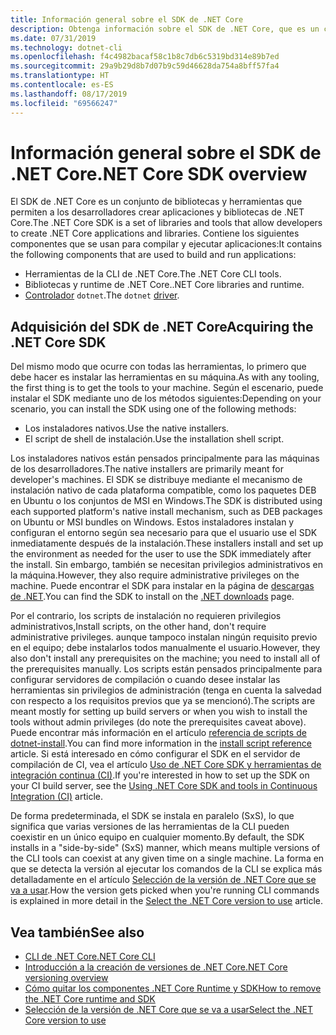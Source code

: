 ```yaml
---
title: Información general sobre el SDK de .NET Core
description: Obtenga información sobre el SDK de .NET Core, que es un conjunto de bibliotecas y herramientas utilizadas para crear proyectos .NET Core.
ms.date: 07/31/2019
ms.technology: dotnet-cli
ms.openlocfilehash: f4c4982bacaf58c1b8c7db6c5319bd314e89b7ed
ms.sourcegitcommit: 29a9b29d8b7d07b9c59d46628da754a8bff57fa4
ms.translationtype: HT
ms.contentlocale: es-ES
ms.lasthandoff: 08/17/2019
ms.locfileid: "69566247"
---
```

# <a name="net-core-sdk-overview"></a><span data-ttu-id="087df-103">Información general sobre el SDK de .NET Core</span><span class="sxs-lookup"><span data-stu-id="087df-103">.NET Core SDK overview</span></span>

<span data-ttu-id="087df-104">El SDK de .NET Core es un conjunto de bibliotecas y herramientas que permiten a los desarrolladores crear aplicaciones y bibliotecas de .NET Core.</span><span class="sxs-lookup"><span data-stu-id="087df-104">The .NET Core SDK is a set of libraries and tools that allow developers to create .NET Core applications and libraries.</span></span> <span data-ttu-id="087df-105">Contiene los siguientes componentes que se usan para compilar y ejecutar aplicaciones:</span><span class="sxs-lookup"><span data-stu-id="087df-105">It contains the following components that are used to build and run applications:</span></span>

- <span data-ttu-id="087df-106">Herramientas de la CLI de .NET Core.</span><span class="sxs-lookup"><span data-stu-id="087df-106">The .NET Core CLI tools.</span></span>
- <span data-ttu-id="087df-107">Bibliotecas y runtime de .NET Core.</span><span class="sxs-lookup"><span data-stu-id="087df-107">.NET Core libraries and runtime.</span></span>
- <span data-ttu-id="087df-108">[Controlador](tools/index.md#driver) `dotnet`.</span><span class="sxs-lookup"><span data-stu-id="087df-108">The `dotnet` [driver](tools/index.md#driver).</span></span>

## <a name="acquiring-the-net-core-sdk"></a><span data-ttu-id="087df-109">Adquisición del SDK de .NET Core</span><span class="sxs-lookup"><span data-stu-id="087df-109">Acquiring the .NET Core SDK</span></span>

<span data-ttu-id="087df-110">Del mismo modo que ocurre con todas las herramientas, lo primero que debe hacer es instalar las herramientas en su máquina.</span><span class="sxs-lookup"><span data-stu-id="087df-110">As with any tooling, the first thing is to get the tools to your machine.</span></span> <span data-ttu-id="087df-111">Según el escenario, puede instalar el SDK mediante uno de los métodos siguientes:</span><span class="sxs-lookup"><span data-stu-id="087df-111">Depending on your scenario, you can install the SDK using one of the following methods:</span></span>

- <span data-ttu-id="087df-112">Los instaladores nativos.</span><span class="sxs-lookup"><span data-stu-id="087df-112">Use the native installers.</span></span>
- <span data-ttu-id="087df-113">El script de shell de instalación.</span><span class="sxs-lookup"><span data-stu-id="087df-113">Use the installation shell script.</span></span>

<span data-ttu-id="087df-114">Los instaladores nativos están pensados principalmente para las máquinas de los desarrolladores.</span><span class="sxs-lookup"><span data-stu-id="087df-114">The native installers are primarily meant for developer's machines.</span></span> <span data-ttu-id="087df-115">El SDK se distribuye mediante el mecanismo de instalación nativo de cada plataforma compatible, como los paquetes DEB en Ubuntu o los conjuntos de MSI en Windows.</span><span class="sxs-lookup"><span data-stu-id="087df-115">The SDK is distributed using each supported platform's native install mechanism, such as DEB packages on Ubuntu or MSI bundles on Windows.</span></span> <span data-ttu-id="087df-116">Estos instaladores instalan y configuran el entorno según sea necesario para que el usuario use el SDK inmediatamente después de la instalación.</span><span class="sxs-lookup"><span data-stu-id="087df-116">These installers install and set up the environment as needed for the user to use the SDK immediately after the install.</span></span> <span data-ttu-id="087df-117">Sin embargo, también se necesitan privilegios administrativos en la máquina.</span><span class="sxs-lookup"><span data-stu-id="087df-117">However, they also require administrative privileges on the machine.</span></span> <span data-ttu-id="087df-118">Puede encontrar el SDK para instalar en la página de [descargas de .NET](https://dotnet.microsoft.com/download).</span><span class="sxs-lookup"><span data-stu-id="087df-118">You can find the SDK to install on the [.NET downloads](https://dotnet.microsoft.com/download) page.</span></span>

<span data-ttu-id="087df-119">Por el contrario, los scripts de instalación no requieren privilegios administrativos,</span><span class="sxs-lookup"><span data-stu-id="087df-119">Install scripts, on the other hand, don't require administrative privileges.</span></span> <span data-ttu-id="087df-120">aunque tampoco instalan ningún requisito previo en el equipo; debe instalarlos todos manualmente el usuario.</span><span class="sxs-lookup"><span data-stu-id="087df-120">However, they also don't install any prerequisites on the machine; you need to install all of the prerequisites manually.</span></span> <span data-ttu-id="087df-121">Los scripts están pensados principalmente para configurar servidores de compilación o cuando desee instalar las herramientas sin privilegios de administración (tenga en cuenta la salvedad con respecto a los requisitos previos que ya se mencionó).</span><span class="sxs-lookup"><span data-stu-id="087df-121">The scripts are meant mostly for setting up build servers or when you wish to install the tools without admin privileges (do note the prerequisites caveat above).</span></span> <span data-ttu-id="087df-122">Puede encontrar más información en el artículo [referencia de scripts de dotnet-install](tools/dotnet-install-script.md).</span><span class="sxs-lookup"><span data-stu-id="087df-122">You can find more information in the [install script reference](tools/dotnet-install-script.md) article.</span></span> <span data-ttu-id="087df-123">Si está interesado en cómo configurar el SDK en el servidor de compilación de CI, vea el artículo [Uso de .NET Core SDK y herramientas de integración continua (CI)](tools/using-ci-with-cli.md).</span><span class="sxs-lookup"><span data-stu-id="087df-123">If you're interested in how to set up the SDK on your CI build server, see the [Using .NET Core SDK and tools in Continuous Integration (CI)](tools/using-ci-with-cli.md) article.</span></span>

<span data-ttu-id="087df-124">De forma predeterminada, el SDK se instala en paralelo (SxS), lo que significa que varias versiones de las herramientas de la CLI pueden coexistir en un único equipo en cualquier momento.</span><span class="sxs-lookup"><span data-stu-id="087df-124">By default, the SDK installs in a "side-by-side" (SxS) manner, which means multiple versions of the CLI tools can coexist at any given time on a single machine.</span></span> <span data-ttu-id="087df-125">La forma en que se detecta la versión al ejecutar los comandos de la CLI se explica más detalladamente en el artículo [Selección de la versión de .NET Core que se va a usar](versions/selection.md).</span><span class="sxs-lookup"><span data-stu-id="087df-125">How the version gets picked when you're running CLI commands is explained in more detail in the [Select the .NET Core version to use](versions/selection.md) article.</span></span>

## <a name="see-also"></a><span data-ttu-id="087df-126">Vea también</span><span class="sxs-lookup"><span data-stu-id="087df-126">See also</span></span>

- [<span data-ttu-id="087df-127">CLI de .NET Core</span><span class="sxs-lookup"><span data-stu-id="087df-127">.NET Core CLI</span></span>](tools/index.md)
- [<span data-ttu-id="087df-128">Introducción a la creación de versiones de .NET Core</span><span class="sxs-lookup"><span data-stu-id="087df-128">.NET Core versioning overview</span></span>](versions/index.md)
- [<span data-ttu-id="087df-129">Cómo quitar los componentes .NET Core Runtime y SDK</span><span class="sxs-lookup"><span data-stu-id="087df-129">How to remove the .NET Core runtime and SDK</span></span>](versions/remove-runtime-sdk-versions.md)
- [<span data-ttu-id="087df-130">Selección de la versión de .NET Core que se va a usar</span><span class="sxs-lookup"><span data-stu-id="087df-130">Select the .NET Core version to use</span></span>](versions/selection.md)

